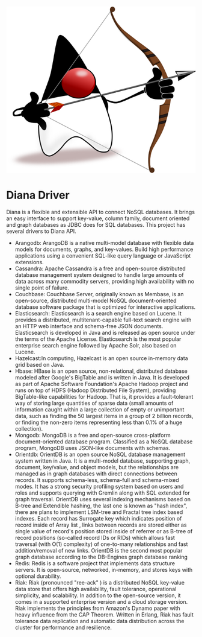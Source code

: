 ![Diana Project](https://github.com/JNOSQL/diana-site/blob/master/images/duke-diana.png)

# Diana Driver


Diana is a flexible and extensible API to connect NoSQL databases. It brings an easy interface to support key-value, column family, document oriented and graph databases as JDBC does for SQL databases. This project has several drivers to Diana API.



* Arangodb: ArangoDB is a native multi-model database with flexible data models for documents, graphs, and key-values. Build high performance applications using a convenient SQL-like query language or JavaScript extensions. 
* Cassandra: Apache Cassandra is a free and open-source distributed database management system designed to handle large amounts of data across many commodity servers, providing high availability with no single point of failure.
* Couchbase: Couchbase Server, originally known as Membase, is an open-source, distributed multi-model NoSQL document-oriented database software package that is optimized for interactive applications.
* Elasticsearch: Elasticsearch is a search engine based on Lucene. It provides a distributed, multitenant-capable full-text search engine with an HTTP web interface and schema-free JSON documents. Elasticsearch is developed in Java and is released as open source under the terms of the Apache License. Elasticsearch is the most popular enterprise search engine followed by Apache Solr, also based on Lucene.
* Hazelcast:In computing, Hazelcast is an open source in-memory data grid based on Java. 
* Hbase: HBase is an open source, non-relational, distributed database modeled after Google's BigTable and is written in Java. It is developed as part of Apache Software Foundation's Apache Hadoop project and runs on top of HDFS (Hadoop Distributed File System), providing BigTable-like capabilities for Hadoop. That is, it provides a fault-tolerant way of storing large quantities of sparse data (small amounts of information caught within a large collection of empty or unimportant data, such as finding the 50 largest items in a group of 2 billion records, or finding the non-zero items representing less than 0.1% of a huge collection).
* Mongodb: MongoDB is a free and open-source cross-platform document-oriented database program. Classified as a NoSQL database program, MongoDB uses JSON-like documents with schemas.
* Orientdb: OrientDB is an open source NoSQL database management system written in Java. It is a multi-model database, supporting graph, document, key/value, and object models, but the relationships are managed as in graph databases with direct connections between records. It supports schema-less, schema-full and schema-mixed modes. It has a strong security profiling system based on users and roles and supports querying with Gremlin along with SQL extended for graph traversal. OrientDB uses several indexing mechanisms based on B-tree and Extendible hashing, the last one is known as "hash index", there are plans to implement LSM-tree and Fractal tree index based indexes. Each record has Surrogate key which indicates position of record inside of Array list , links between records are stored either as single value of record's position stored inside of referrer or as B-tree of record positions (so-called record IDs or RIDs) which allows fast traversal (with O(1) complexity) of one-to-many relationships and fast addition/removal of new links. OrientDB is the second most popular graph database according to the DB-Engines graph database ranking
* Redis: Redis is a software project that implements data structure servers. It is open-source, networked, in-memory, and stores keys with optional durability.
* Riak: Riak (pronounced "ree-ack" ) is a distributed NoSQL key-value data store that offers high availability, fault tolerance, operational simplicity, and scalability. In addition to the open-source version, it comes in a supported enterprise version and a cloud storage version. Riak implements the principles from Amazon's Dynamo paper with heavy influence from the CAP Theorem. Written in Erlang, Riak has fault tolerance data replication and automatic data distribution across the cluster for performance and resilience.
